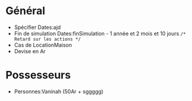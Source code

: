 # Général
* Spécifier Dates:ajd
* Fin de simulation Dates:finSimulation - 1 année et 2 mois et 10 jours `/* Retard sur les actions */`
* Cas de LocationMaison
* Devise en Ar

# Possesseurs
* Personnes:Vaninah (50Ar + sggggg)